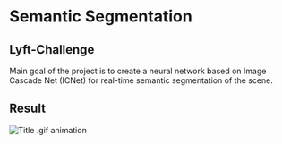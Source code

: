 # Semantic Segmentation #
 
## Lyft-Challenge ##

Main goal of the project is to create a neural network based on Image Cascade Net (ICNet) for real-time semantic segmentation of the scene.

## Result ##

![Title .gif animation](gif/recording.gif)